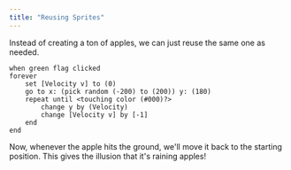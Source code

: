 ```yaml
---
title: "Reusing Sprites"
---
```


Instead of creating a ton of apples, we can just reuse the same one as needed.

````scratch
when green flag clicked
forever
	set [Velocity v] to (0)
	go to x: (pick random (-200) to (200)) y: (180)
	repeat until <touching color (#000)?>
		change y by (Velocity)
		change [Velocity v] by [-1]
	end
end
````

Now, whenever the apple hits the ground, we'll move it back to the starting position. This gives the illusion that it's raining apples!
